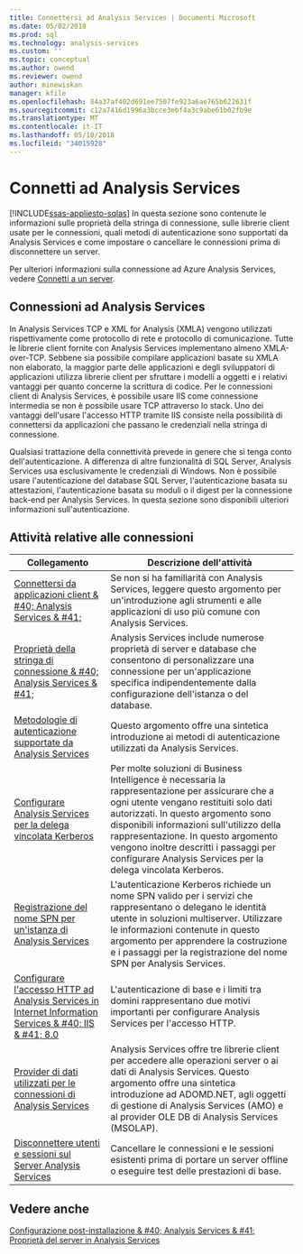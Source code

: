 ```yaml
---
title: Connettersi ad Analysis Services | Documenti Microsoft
ms.date: 05/02/2018
ms.prod: sql
ms.technology: analysis-services
ms.custom: ''
ms.topic: conceptual
ms.author: owend
ms.reviewer: owend
author: minewiskan
manager: kfile
ms.openlocfilehash: 84a37af402d691ee7507fe923a6ae765b622631f
ms.sourcegitcommit: c12a7416d1996a3bcce3ebf4a3c9abe61b02fb9e
ms.translationtype: MT
ms.contentlocale: it-IT
ms.lasthandoff: 05/10/2018
ms.locfileid: "34015928"
---
```

# <a name="connect-to-analysis-services"></a>Connetti ad Analysis Services
[!INCLUDE[ssas-appliesto-sqlas](../../includes/ssas-appliesto-sqlas.md)]
  In questa sezione sono contenute le informazioni sulle proprietà della stringa di connessione, sulle librerie client usate per le connessioni, quali metodi di autenticazione sono supportati da Analysis Services e come impostare o cancellare le connessioni prima di disconnettere un server.  

Per ulteriori informazioni sulla connessione ad Azure Analysis Services, vedere [Connetti a un server](https://docs.microsoft.com/azure/analysis-services/analysis-services-connect).
  
## <a name="analysis-services-connections"></a>Connessioni ad Analysis Services  
 In Analysis Services TCP e XML for Analysis (XMLA) vengono utilizzati rispettivamente come protocollo di rete e protocollo di comunicazione. Tutte le librerie client fornite con Analysis Services implementano almeno XMLA-over-TCP. Sebbene sia possibile compilare applicazioni basate su XMLA non elaborato, la maggior parte delle applicazioni e degli sviluppatori di applicazioni utilizza librerie client per sfruttare i modelli a oggetti e i relativi vantaggi per quanto concerne la scrittura di codice. Per le connessioni client di Analysis Services, è possibile usare IIS come connessione intermedia se non è possibile usare TCP attraverso lo stack. Uno dei vantaggi dell'usare l'accesso HTTP tramite IIS consiste nella possibilità di connettersi da applicazioni che passano le credenziali nella stringa di connessione.  
  
 Qualsiasi trattazione della connettività prevede in genere che si tenga conto dell'autenticazione. A differenza di altre funzionalità di SQL Server, Analysis Services usa esclusivamente le credenziali di Windows. Non è possibile usare l'autenticazione del database SQL Server, l'autenticazione basata su attestazioni, l'autenticazione basata su moduli o il digest per la connessione back-end per Analysis Services. In questa sezione sono disponibili ulteriori informazioni sull'autenticazione.  
  
##  <a name="bkmk_clientApps"></a> Attività relative alle connessioni  
  
|Collegamento|Descrizione dell'attività|  
|----------|----------------------|  
|[Connettersi da applicazioni client & #40; Analysis Services & #41;](../../analysis-services/instances/connect-from-client-applications-analysis-services.md)|Se non si ha familiarità con Analysis Services, leggere questo argomento per un'introduzione agli strumenti e alle applicazioni di uso più comune con Analysis Services.|  
|[Proprietà della stringa di connessione & #40; Analysis Services & #41;](../../analysis-services/instances/connection-string-properties-analysis-services.md)|Analysis Services include numerose proprietà di server e database che consentono di personalizzare una connessione per un'applicazione specifica indipendentemente dalla configurazione dell'istanza o del database.|  
|[Metodologie di autenticazione supportate da Analysis Services](../../analysis-services/instances/authentication-methodologies-supported-by-analysis-services.md)|Questo argomento offre una sintetica introduzione ai metodi di autenticazione utilizzati da Analysis Services.|  
|[Configurare Analysis Services per la delega vincolata Kerberos](../../analysis-services/instances/configure-analysis-services-for-kerberos-constrained-delegation.md)|Per molte soluzioni di Business Intelligence è necessaria la rappresentazione per assicurare che a ogni utente vengano restituiti solo dati autorizzati. In questo argomento sono disponibili informazioni sull'utilizzo della rappresentazione. In questo argomento vengono inoltre descritti i passaggi per configurare Analysis Services per la delega vincolata Kerberos.|  
|[Registrazione del nome SPN per un'istanza di Analysis Services](../../analysis-services/instances/spn-registration-for-an-analysis-services-instance.md)|L'autenticazione Kerberos richiede un nome SPN valido per i servizi che rappresentano o delegano le identità utente in soluzioni multiserver. Utilizzare le informazioni contenute in questo argomento per apprendere la costruzione e i passaggi per la registrazione del nome SPN per Analysis Services.|  
|[Configurare l'accesso HTTP ad Analysis Services in Internet Information Services & #40; IIS & #41; 8.0](../../analysis-services/instances/configure-http-access-to-analysis-services-on-iis-8-0.md)|L'autenticazione di base e i limiti tra domini rappresentano due motivi importanti per configurare Analysis Services per l'accesso HTTP.|  
|[Provider di dati utilizzati per le connessioni di Analysis Services](../../analysis-services/instances/data-providers-used-for-analysis-services-connections.md)|Analysis Services offre tre librerie client per accedere alle operazioni server o ai dati di Analysis Services. Questo argomento offre una sintetica introduzione ad ADOMD.NET, agli oggetti di gestione di Analysis Services (AMO) e al provider OLE DB di Analysis Services (MSOLAP).|  
|[Disconnettere utenti e sessioni sul Server Analysis Services](../../analysis-services/instances/disconnect-users-and-sessions-on-analysis-services-server.md)|Cancellare le connessioni e le sessioni esistenti prima di portare un server offline o eseguire test delle prestazioni di base.|  
  
## <a name="see-also"></a>Vedere anche  
 [Configurazione post-installazione & #40; Analysis Services & #41;](../../analysis-services/instances/post-install-configuration-analysis-services.md)   
 [Proprietà del server in Analysis Services](../../analysis-services/server-properties/server-properties-in-analysis-services.md)   
  
  
